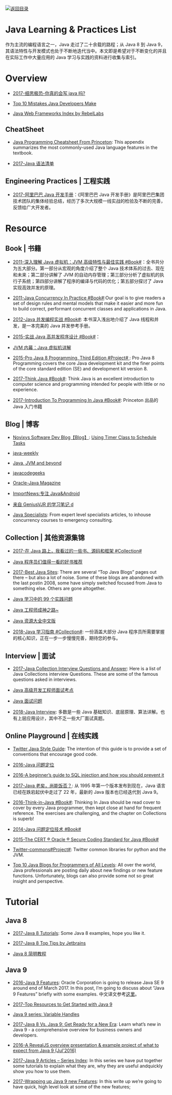 [![返回目录](https://user-images.githubusercontent.com/5803001/38079637-ff0abcf0-3371-11e8-9b76-ad651620afc7.jpg)](https://github.com/wxyyxc1992/Awesome-Lists)

# Java Learning & Practices List

作为主流的编程语言之一，Java 走过了二十余载的路程；从 Java 8 到 Java 9，其语法特性与开发模式也处于不断地迭代当中。本文即是希望对于不断变化的并且在实际工作中大量应用的 Java 学习与实践的资料进行收集与索引。

# Overview

- [2017-细思极恐-你真的会写 java 吗?](http://6me.us/IZ45)

- [Top 10 Mistakes Java Developers Make](http://www.gauravkgupta.com/top-10-mistakes-java-developers-make/)

* [Java Web Frameworks Index by RebelLabs](https://zeroturnaround.com/rebellabs/java-web-frameworks-index-by-rebellabs/)

## CheatSheet

- [Java Programming Cheatsheet From Princeton](http://introcs.cs.princeton.edu/java/11cheatsheet/): This appendix summarizes the most commonly-used Java language features in the textbook.

- [2017-Java 语法清单](https://zhuanlan.zhihu.com/p/25578170)

## Engineering Practices | 工程实践

- [2017-阿里巴巴 Java 开发手册](https://github.com/alibaba/p3c)：《阿里巴巴 Java 开发手册》是阿里巴巴集团技术团队的集体经验总结，经历了多次大规模一线实战的检验及不断的完善，反馈给广大开发者。

# Resource

## Book | 书籍

- [2011-深入理解 Java 虚拟机：JVM 高级特性与最佳实践 #Book#](https://parg.co/b1E)：全书共分为五大部分。第一部分从宏观的角度介绍了整个 Java 技术体系的过去、现在和未来；第二部分讲解了 JVM 的自动内存管理；第三部分分析了虚拟机的执行子系统；第四部分讲解了程序的编译与代码的优化；第五部分探讨了 Java 实现高效并发的原理。

- [2011-Java Concurrency In Practice #Book#](https://parg.co/UVQ):Our goal is to give readers a set of design rules and mental models that make it easier and more fun to build correct, performant concurrent classes and applications in Java.

* [2012-Java 并发编程实战 #Book#](http://book.51cto.com/art/201203/323171.htm): 本书深入浅出地介绍了 Java 线程和并发，是一本完美的 Java 并发参考手册。

- [2015-实战 Java 高并发程序设计 #Book#]()：

- [JVM 内幕：Java 虚拟机详解](www.importnew.com/17770.html?utm_source=tuicool&utm_medium=referral)

* [2015-Pro Java 8 Programming, Third Edition #Project# ](https://www.safaribooksonline.com/library/view/pro-java-8/9781484206416/): Pro Java 8 Programming covers the core Java development kit and the finer points of the core standard edition (SE) and development kit version 8.

* [2017-Think Java #Book#](https://books.trinket.io/thinkjava/): Think Java is an excellent introduction to computer science and programming intended for people with little or no experience.

- [2017-Introduction To Programming In Java #Book#](http://introcs.cs.princeton.edu/java/home/): Princeton 出品的 Java 入门书籍

## Blog | 博客

- [Novixys Software Dev Blog【Blog】](http://www.novixys.com/blog/): [Using Timer Class to Schedule Tasks](http://www.novixys.com/blog/using-timer-schedule-tasks/)

- [java-weekly](http://www.thoughts-on-java.org/java-weekly/)

- [Java, JVM and beyond](http://blog.sanaulla.info/)

- [javacodegeeks](http://www.javacodegeeks.com/category/java/core-java/)

- [Oracle-Java Magazine](http://www.oracle.com/technetwork/java/javamagazine/index.html)

- [ImportNews:专注 Java&Android](http://www.importnew.com/)

- [来自 GeniusVJR 的学习笔记 d](https://github.com/GeniusVJR/LearningNotes)

* [Java Specialists](https://www.javaspecialists.eu/): From expert level specialists articles, to inhouse concurrency courses to emergency consulting.

## Collection | 其他资源集锦

- [2017-在 Java 路上，我看过的一些书、源码和框架 #Collection#](http://www.jianshu.com/p/4a41ee88bd82)

- [Java 程序员们值得一看的好书推荐](https://zhuanlan.zhihu.com/p/23444919)

- [2017-Best Java Sites](http://www.baeldung.com/java-blogs): There are several “Top Java Blogs” pages out there – but also a lot of noise. Some of these blogs are abandoned with the last postin 2008, some have simply switched focused from Java to something else. Others are gone altogether.

- [Java 学习中的 99 个实践问题](https://github.com/shekhargulati/99-problems/blob/master/java8/README.md)

- [Java 工程师成神之路~](http://www.hollischuang.com/archives/489)

- [Java 资源大全中文版](https://github.com/jobbole/awesome-java-cn)

- [2018-Java 学习指南 #Collection#](https://github.com/Snailclimb/JavaGuide): 一份涵盖大部分 Java 程序员所需要掌握的核心知识，正在一步一步慢慢完善，期待您的参与。

## Interview | 面试

- [2017-Java Collection Interview Questions and Answer](https://parg.co/bak): Here is a list of Java Collections interview Questions. These are some of the famous questions asked in interviews.

- [Java 高级开发工程师面试考点](http://www.sanesee.com/article/java-engineer-interview-of-content-tree)

- [Java 面试问题](https://dongchuan.gitbooks.io/java-interview-question/content/java/index.html)

- [2018-Java Interview](https://github.com/crossoverJie/Java-Interview): 多数是一些 Java 基础知识、底层原理、算法详解。也有上层应用设计，其中不乏一些大厂面试真题。

## Online Playground | 在线实践

- [Twitter Java Style Guide](https://parg.co/b7M): The intention of this guide is to provide a set of conventions that encourage good code.

- [2016-Java 问题定位](http://blog.csdn.net/wodeyuer125/article/details/50557168)

- [2016-A beginner’s guide to SQL injection and how you should prevent it](https://parg.co/bB1)

- [2017-Java 老矣，尚能饭否？](http://www.infoq.com/cn/articles/is-java-out-of-date): 从 1995 年第一个版本发布到现在，Java 语言已经在跌宕起伏中走过了 22 年，最新的 Java 版本也已经迭代到 Java 9。

* [2016-Think-in-Java #Book#](https://parg.co/b7t): Thinking In Java should be read cover to cover by every Java programmer, then kept close at hand for frequent reference. The exercises are challenging, and the chapter on Collections is superb!

* [2014-Java 问题定位技术 #Book#](http://download.csdn.net/download/dhf880913/9337919)

* [2015-The CERT ® Oracle ® Secure Coding Standard for Java #Book#](https://ptgmedia.pearsoncmg.com/images/9780321803955/samplepages/0321803957.pdf)

* [Twitter-commons#Project#](https://github.com/twitter/commons): Twitter common libraries for python and the JVM.

* [Top 10 Java Blogs for Programmers of All Levels](https://stackify.com/java-blogs-for-programmers-of-all-levels/): All over the world, Java professionals are posting daily about new findings or new feature functions. Unfortunately, blogs can also provide some not so great insight and perspective.

# Tutorial

## Java 8

- [2017-Java 8 Tutorials](https://www.mkyong.com/tutorials/java-8-tutorials/): Some Java 8 examples, hope you like it.

- [2017-Java 8 Top Tips by Jetbrains](https://blog.jetbrains.com/idea/2016/07/java-8-top-tips/)

- [Java 8 简明教程](http://www.importnew.com/10360.html)

## Java 9

- [2016-Java 9 Features](http://www.journaldev.com/13121/java-9-features-with-examples): Oracle Corporation is going to release Java SE 9 around end of March 2017. In this post, I’m going to discuss about “Java 9 Features” briefly with some examples. 中文译文参考[这里](http://6me.us/UFu)。

- [2017-Top Resources to Get Started with Java 9](https://www.sitepoint.com/java-9-resources/)

- [Java 9 series: Variable Handles](https://www.voxxed.com/blog/2016/11/java-9-series-variable-handles/?utm_source=mybridge&utm_medium=ios&utm_campaign=read_more)

- [2017-Java 8 Vs. Java 9: Get Ready for a New Era](https://www.romexsoft.com/blog/java-8-vs-java-9/): Learn what’s new in Java 9 - a comprehensive overview for business owners and developers.

- [2016-A RevealJS overview presentation & example project of what to expect from Java 9 (Jul'2016)](https://github.com/bentolor/java9-in-action/blob/master/playground/src/main/java/de/exxcellent/java9/module-info.java)

- [2017-Java 9 Articles – Series Index](https://blog.idrsolutions.com/2017/06/java-9-articles-series-index/): In this series we have put together some tutorials to explain what they are, why they are useful andquickly show you how to use them.

- [2017-Wrapping up Java 9 new Features](https://aboullaite.me/wrapping-up-java-9-new-features/): In this write up we’re going to have quick, high level look at some of the new features;
